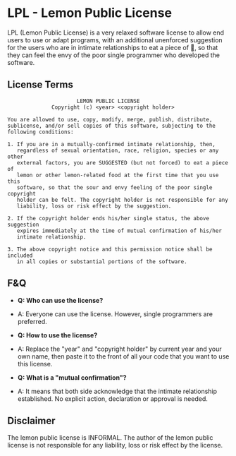 # LPL - Lemon Public License

LPL (Lemon Public License) is a very relaxed software license to allow end users to use or adapt programs, with an additional unenforced suggestion for the users who are in intimate relationships to eat a piece of 🍋, so that they can feel the envy of the poor single programmer who developed the software.

## License Terms
                          LEMON PUBLIC LICENSE
                  Copyright (c) <year> <copyright holder>

    You are allowed to use, copy, modify, merge, publish, distribute, 
    sublicense, and/or sell copies of this software, subjecting to the 
    following conditions:
    
    1. If you are in a mutually-confirmed intimate relationship, then, 
       regardless of sexual orientation, race, religion, species or any other 
       external factors, you are SUGGESTED (but not forced) to eat a piece of 
       lemon or other lemon-related food at the first time that you use this 
       software, so that the sour and envy feeling of the poor single copyright
       holder can be felt. The copyright holder is not responsible for any 
       liability, loss or risk effect by the suggestion.
    
    2. If the copyright holder ends his/her single status, the above suggestion
       expires immediately at the time of mutual confirmation of his/her
       intimate relationship.

    3. The above copyright notice and this permission notice shall be included 
       in all copies or substantial portions of the software.
       
## F&Q

* **Q: Who can use the license?**
* A: Everyone can use the license. However, single programmers are preferred.

* **Q: How to use the license?**
* A: Replace the "year" and "copyright holder" by current year and your own name, then paste it to the front of all your code that you want to use this license.

* **Q: What is a "mutual confirmation"?**
* A: It means that both side acknowledge that the intimate relationship established. No explicit action, declaration or approval is needed.

## Disclaimer

The lemon public license is INFORMAL. The author of the lemon public license is not responsible for any liability, loss or risk effect by the license.


